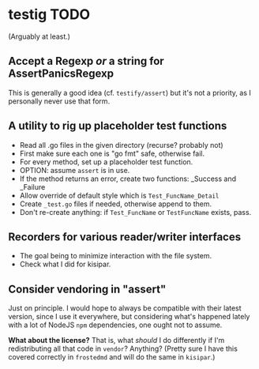 # testig TODO

(Arguably at least.)

## Accept a Regexp *or* a string for AssertPanicsRegexp

This is generally a good idea (cf. `testify/assert`) but it's not a priority,
as I personally never use that form.

## A utility to rig up placeholder test functions

* Read all .go files in the given directory (recurse? probably not)
* First make sure each one is "go fmt" safe, otherwise fail.
* For every method, set up a placeholder test function.
* OPTION: assume `assert` is in use.
* If the method returns an error, create two functions: _Success and _Failure
* Allow override of default style which is `Test_FuncName_Detail`
* Create `_test.go` files if needed, otherwise append to them.
* Don't re-create anything: if `Test_FuncName` or `TestFuncName` exists, pass.

## Recorders for various reader/writer interfaces

* The goal being to minimize interaction with the file system.
* Check what I did for kisipar.

## Consider vendoring in "assert"

Just on principle.  I would hope to always be compatible with their latest
version, since I use it everywhere, but considering what's happened lately
with a lot of NodeJS `npm` dependencies, one ought not to assume.

**What about the license?** That is, what *should* I do differently if I'm
redistributing all that code in `vendor`?  Anything?  (Pretty sure I have this
covered correctly in `frostedmd` and will do the same in `kisipar`.)
